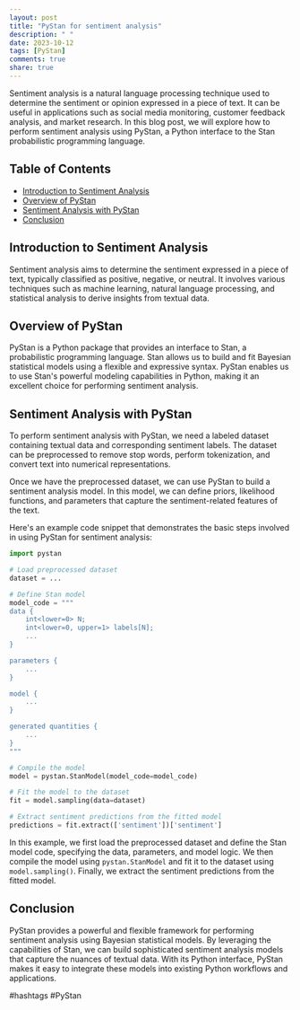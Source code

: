 ```yaml
---
layout: post
title: "PyStan for sentiment analysis"
description: " "
date: 2023-10-12
tags: [PyStan]
comments: true
share: true
---
```


Sentiment analysis is a natural language processing technique used to determine the sentiment or opinion expressed in a piece of text. It can be useful in applications such as social media monitoring, customer feedback analysis, and market research. In this blog post, we will explore how to perform sentiment analysis using PyStan, a Python interface to the Stan probabilistic programming language.

## Table of Contents

- [Introduction to Sentiment Analysis](#introduction-to-sentiment-analysis)
- [Overview of PyStan](#overview-of-pystan)
- [Sentiment Analysis with PyStan](#sentiment-analysis-with-pystan)
- [Conclusion](#conclusion)

## Introduction to Sentiment Analysis

Sentiment analysis aims to determine the sentiment expressed in a piece of text, typically classified as positive, negative, or neutral. It involves various techniques such as machine learning, natural language processing, and statistical analysis to derive insights from textual data.

## Overview of PyStan

PyStan is a Python package that provides an interface to Stan, a probabilistic programming language. Stan allows us to build and fit Bayesian statistical models using a flexible and expressive syntax. PyStan enables us to use Stan's powerful modeling capabilities in Python, making it an excellent choice for performing sentiment analysis.

## Sentiment Analysis with PyStan

To perform sentiment analysis with PyStan, we need a labeled dataset containing textual data and corresponding sentiment labels. The dataset can be preprocessed to remove stop words, perform tokenization, and convert text into numerical representations.

Once we have the preprocessed dataset, we can use PyStan to build a sentiment analysis model. In this model, we can define priors, likelihood functions, and parameters that capture the sentiment-related features of the text.

Here's an example code snippet that demonstrates the basic steps involved in using PyStan for sentiment analysis:

```python
import pystan

# Load preprocessed dataset
dataset = ...

# Define Stan model
model_code = """
data {
    int<lower=0> N;
    int<lower=0, upper=1> labels[N];
    ...
}

parameters {
    ...
}

model {
    ...
}

generated quantities {
    ...
}
"""

# Compile the model
model = pystan.StanModel(model_code=model_code)

# Fit the model to the dataset
fit = model.sampling(data=dataset)

# Extract sentiment predictions from the fitted model
predictions = fit.extract(['sentiment'])['sentiment']
```

In this example, we first load the preprocessed dataset and define the Stan model code, specifying the data, parameters, and model logic. We then compile the model using `pystan.StanModel` and fit it to the dataset using `model.sampling()`. Finally, we extract the sentiment predictions from the fitted model.

## Conclusion

PyStan provides a powerful and flexible framework for performing sentiment analysis using Bayesian statistical models. By leveraging the capabilities of Stan, we can build sophisticated sentiment analysis models that capture the nuances of textual data. With its Python interface, PyStan makes it easy to integrate these models into existing Python workflows and applications.

#hashtags #PyStan